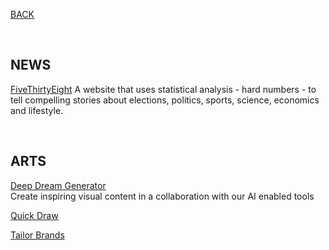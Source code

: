 [BACK](https://tane-rs.github.io//road-to-data-science)

<br>

## NEWS

[FiveThirtyEight](https://fivethirtyeight.com/)
A website that uses statistical analysis - hard numbers - to tell compelling stories about elections, politics, sports, science, economics and lifestyle.

<br>

## ARTS

[Deep Dream Generator](https://deepdreamgenerator.com/)  
Create inspiring visual content in a collaboration with our AI enabled tools

[Quick Draw](https://quickdraw.withgoogle.com/)  

[Tailor Brands](https://www.tailorbrands.com/)  